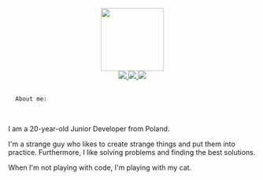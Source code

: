 <div align="center">
  <img src="https://user-images.githubusercontent.com/61974579/162792523-42de3aa4-6380-4337-98ff-744bbd3a0210.png" width="128px" />
</div>

<div align=center>
  <a href="https://www.masshuu12.github.io">
    <img src="https://img.shields.io/badge/PORTFOLIO-blue?logo=about.me&logoColor=white&style=for-the-badge" />
  </a>
  <a href="mailto:gawrysiak.maciej@proton.me">
    <img src="https://img.shields.io/badge/EMAIL-red?logo=protonmail&logoColor=white&style=for-the-badge" />
  </a>
  <a href="https://www.linkedin.com/in/maciej-gawrysiak">
    <img src="https://img.shields.io/badge/LinkedIn-blue?logo=linkedin&logoColor=white&style=for-the-badge" />
  </a>
</div>

<br />

<!-- <div align="center">
  <img src="https://user-images.githubusercontent.com/61974579/162798220-de003301-338b-4496-a123-127e948f9cb3.png" width="512px" />
</div> -->

```text
  About me:
```

<br />

I am a 20-year-old Junior Developer from Poland.

I'm a strange guy who likes to create strange things and put them into practice.
Furthermore, I like solving problems and finding the best solutions.

When I'm not playing with code, I'm playing with my cat.
